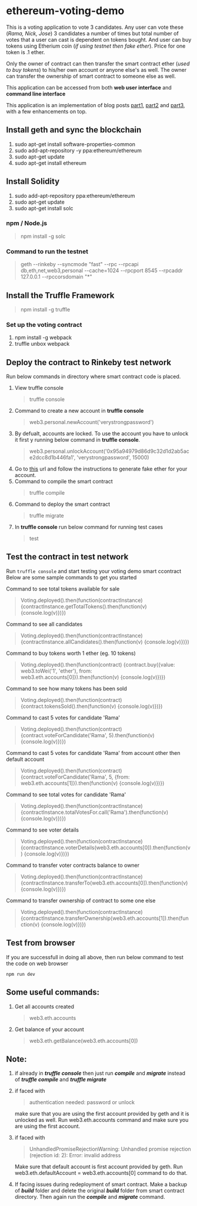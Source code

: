 
# ethereum-voting-demo

This is a voting application to vote 3 candidates. Any user can vote these (*Rama, Nick, Jose*) 3 candidates a number of times but total number of votes that a user can cast is dependent on tokens bought. And user can buy tokens using Etherium coin (*if using testnet then fake ether*). Price for one token is .1 ether.

Only the owner of contract can then transfer the smart contract ether (*used to buy tokens*) to his/her own account or anyone else's as well. The owner can transfer the ownership of smart contract to someone else as well.
 
This application can be accessed from both **web user interface** and **command line interface**

This application is an implementation of blog posts [part1](https://medium.com/@mvmurthy/full-stack-hello-world-voting-ethereum-dapp-tutorial-part-1-40d2d0d807c2), [part2](https://medium.com/@mvmurthy/full-stack-hello-world-voting-ethereum-dapp-tutorial-part-2-30b3d335aa1f) and [part3](https://medium.com/@mvmurthy/full-stack-hello-world-voting-ethereum-dapp-tutorial-part-3-331c2712c9df), with a few enhancements on top.

## Install geth and sync the blockchain

 1. sudo apt-get install software-properties-common
 2. sudo add-apt-repository -y ppa:ethereum/ethereum
 3. sudo apt-get update
 4. sudo apt-get install ethereum

## Install Solidity

 1. sudo add-apt-repository ppa:ethereum/ethereum
 2. sudo apt-get update
 3. sudo apt-get install solc

### npm / Node.js

> npm install -g solc

### Command to run the testnet

> geth --rinkeby --syncmode "fast" --rpc --rpcapi db,eth,net,web3,personal --cache=1024  --rpcport 8545 --rpcaddr 127.0.0.1 --rpccorsdomain "*"


## Install the Truffle Framework
> npm install -g truffle

### Set up the voting contract
 1. npm install -g webpack
 2. truffle unbox webpack

## Deploy the contract to Rinkeby test network
Run below commands in directory where smart contract code is placed. 
 1. View truffle console
 	> truffle console
 2. Command to create a new account in **truffle console**
    > web3.personal.newAccount('verystrongpassword')
 3. By defualt, accounts are locked. To use the account you have to unlock it first y running below command in **truffle console**.
 	> web3.personal.unlockAccount('0x95a94979d86d9c32d1d2ab5ace2dcc8d1b446fa1', 'verystrongpassword', 15000) 
 4. Go to [this](https://faucet.rinkeby.io/) url and follow the instructions to generate fake ether for your account.
 5. Command to compile the smart contract
 	> truffle compile
 6. Command to deploy the smart contract
 	> truffle migrate
 7. In **truffle console** run below command for running test cases
	> test

## Test the contract in test network
Run `truffle console` and start testing your voting demo smart ccontract
Below are some sample commands to get you started

Command to see total tokens available for sale
> Voting.deployed().then(function(contractInstance) {contractInstance.getTotalTokens().then(function(v) {console.log(v)})})

Command to see all candidates
> Voting.deployed().then(function(contractInstance) {contractInstance.allCandidates().then(function(v) {console.log(v)})})

Command to buy tokens worth 1 ether (eg. 10 tokens)
> Voting.deployed().then(function(contract) {contract.buy({value: web3.toWei('1', 'ether'), from: web3.eth.accounts[0]}).then(function(v) {console.log(v)})})

Command to see how many tokens has been sold
> Voting.deployed().then(function(contract) {contract.tokensSold().then(function(v) {console.log(v)})})

Command to cast 5 votes for candidate 'Rama'
> Voting.deployed().then(function(contract) {contract.voteForCandidate('Rama', 5).then(function(v) {console.log(v)})})

Command to cast 5 votes for candidate 'Rama' from account other then default account
> Voting.deployed().then(function(contract) {contract.voteForCandidate('Rama', 5, {from: web3.eth.accounts[1]}).then(function(v) {console.log(v)})})

Command to see total votes for candidate 'Rama'
> Voting.deployed().then(function(contractInstance) {contractInstance.totalVotesFor.call('Rama').then(function(v) {console.log(v)})})

Command to see voter details
> Voting.deployed().then(function(contractInstance) {contractInstance.voterDetails(web3.eth.accounts[0]).then(function(v) {console.log(v)})})

Command to transfer voter contracts balance to owner
> Voting.deployed().then(function(contractInstance) {contractInstance.transferTo(web3.eth.accounts[0]).then(function(v) {console.log(v)})})

Command to transfer ownership of contract to some one else
> Voting.deployed().then(function(contractInstance) {contractInstance.transferOwnership(web3.eth.accounts[1]).then(function(v) {console.log(v)})})

## Test from browser
If you are successfull in doing all above, then run below command to test the code on web browser

    npm run dev

## Some useful commands:
1. Get all accounts created
	> web3.eth.accounts
2. Get balance of your account
	> web3.eth.getBalance(web3.eth.accounts[0])

## Note:
1.  if already in ***truffle console*** then just run ***compile*** and ***migrate*** instead of ***truffle compile*** and ***truffle migrate***

2. if faced with
	> authentication needed: password or unlock

	make sure that you are using the first account provided by geth and it is 					unlocked as well. Run web3.eth.accounts command and make sure you are using the first account.

3. if faced with
	> UnhandledPromiseRejectionWarning: Unhandled promise rejection (rejection id: 2): Error: invalid address

	Make sure that default account is first account provided by geth. Run web3.eth.defaultAccount = web3.eth.accounts[0] command to do that.

6. If facing issues during redeployment of smart contract. Make a backup of ***build*** folder and delete the original ***build*** folder from smart contract directory. Then again run the ***compile*** and ***migrate*** command.

